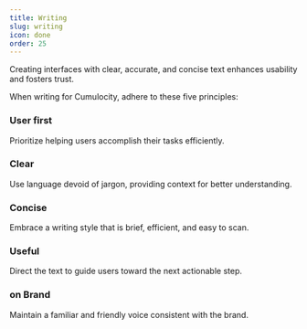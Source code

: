 ```yaml
---
title: Writing
slug: writing
icon: done
order: 25
---
```


<!-- markdownlint-disable MD033 -->
<!-- markdownlint-disable MD025 -->

Creating interfaces with clear, accurate, and concise text enhances usability and fosters trust.

When writing for Cumulocity, adhere to these five principles:

<div class="row d-flex flex-wrap">

<div class="col-sm-6 d-flex gap-16 p-t-32">
  <div class="c8y-svgicon m-b-16 icon-60 l-h-1">
    <i c8yIcon="c8y-user" class="c8y-icon-duocolor"></i>
  </div>
  <div>
    <h3 class="card-title m-t-0">User first</h3>
    <p class="text-16 m-b-8 m-t-8 ">
      Prioritize helping users accomplish their tasks efficiently.
    </p>
  </div>
</div>  
<div class="d-flex col-sm-6 gap-16 p-t-32">
  <div class="c8y-svgicon m-b-16 icon-60 l-h-1" >
    <i c8yIcon="c8y-bulb" class="c8y-icon-duocolor"></i>
  </div>
  <div>
    <h3 class="card-title m-t-0">Clear</h3>
    <p class="text-16 m-b-8 m-t-8 ">
      Use language devoid of jargon, providing context for better understanding.
    </p>
  </div>
</div>  
<div class="d-flex col-sm-6 gap-16 p-t-32 ">
  <div class="c8y-svgicon m-b-16 icon-60 l-h-1">
    <i c8yIcon="c8y-energy" class="c8y-icon-duocolor"></i>
  </div>
  <div>
    <h3 class="card-title m-t-0">Concise</h3>
    <p class="text-16 m-b-8 m-t-8 ">
      Embrace a writing style that is brief, efficient, and easy to scan.
    </p>
  </div>
</div>
<div class="d-flex col-sm-6 gap-16 p-t-32">
  <div class="c8y-svgicon m-b-16 icon-60 l-h-1">
    <i c8yIcon="c8y-tools" class="c8y-icon-duocolor"></i>
  </div>
  <div>
    <h3 class="card-title m-t-0">Useful</h3>
    <p class="text-16 m-b-8 m-t-8 ">
      Direct the text to guide users toward the next actionable step.
    </p>
  </div>
</div>
<div class="d-flex col-sm-6 gap-16 p-t-32">
  <div class="c8y-svgicon m-b-16 icon-60 l-h-1" >
    <i c8yIcon="c8y-cumulocity-iot" class="c8y-icon-duocolor"></i>
  </div>
  <div>
    <h3 class="card-title m-t-0">on Brand</h3>
    <p class="text-16 m-b-8 m-t-8 ">
      Maintain a familiar and friendly voice consistent with the brand.
    </p>
  </div>
</div>
</div>
